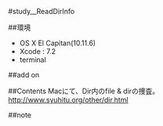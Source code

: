 #study__ReadDirInfo

##環境
*	OS X El Capitan(10.11.6)
*	Xcode : 7.2
*	terminal

##add on

##Contents
Macにて、Dir内のfile & dirの捜査。  
http://www.syuhitu.org/other/dir.html  

##note






